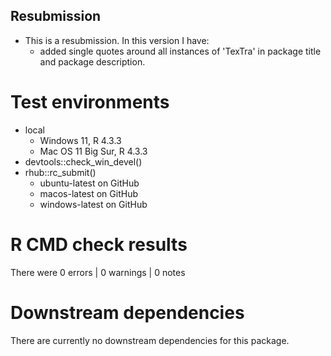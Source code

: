 ## Resubmission

*   This is a resubmission. In this version I have:
      * added single quotes around all instances of 'TexTra' in package title and package description.

# Test environments

* local
    * Windows 11, R 4.3.3
    * Mac OS 11 Big Sur, R 4.3.3
* devtools::check_win_devel()
* rhub::rc_submit()
    * ubuntu-latest on GitHub
    * macos-latest on GitHub
    * windows-latest on GitHub

# R CMD check results

There were 0 errors  | 0 warnings  | 0 notes

# Downstream dependencies

There are currently no downstream dependencies for this package.
